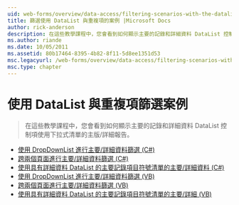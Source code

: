 ```yaml
---
uid: web-forms/overview/data-access/filtering-scenarios-with-the-datalist-and-repeater/index
title: 篩選使用 DataList 與重複項的案例 |Microsoft Docs
author: rick-anderson
description: 在這些教學課程中，您會看到如何顯示主要的記錄和詳細資料 DataList 控制項使用下拉式清單的主版/詳細報告。
ms.author: riande
ms.date: 10/05/2011
ms.assetid: 80b17464-8395-4b82-8f11-5d8ee1351d53
msc.legacyurl: /web-forms/overview/data-access/filtering-scenarios-with-the-datalist-and-repeater
msc.type: chapter
---
```

<a name="filtering-scenarios-with-the-datalist-and-repeater"></a>使用 DataList 與重複項篩選案例
====================
> 在這些教學課程中，您會看到如何顯示主要的記錄和詳細資料 DataList 控制項使用下拉式清單的主版/詳細報告。


- [使用 DropDownList 進行主要/詳細資料篩選 (C#)](master-detail-filtering-with-a-dropdownlist-datalist-cs.md)
- [跨兩個頁面進行主要/詳細資料篩選 (C#)](master-detail-filtering-acess-two-pages-datalist-cs.md)
- [使用具有詳細資料 DataList 的主要記錄項目符號清單的主要/詳細資料 (C#)](master-detail-using-a-bulleted-list-of-master-records-with-a-details-datalist-cs.md)
- [使用 DropDownList 進行主要/詳細資料篩選 (VB)](master-detail-filtering-with-a-dropdownlist-datalist-vb.md)
- [跨兩個頁面進行主要/詳細資料篩選 (VB)](master-detail-filtering-acess-two-pages-datalist-vb.md)
- [使用具有詳細資料 DataList 的主要記錄項目符號清單的主要/詳細 (VB)](master-detail-using-a-bulleted-list-of-master-records-with-a-details-datalist-vb.md)
